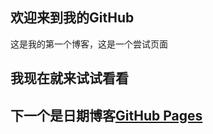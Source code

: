 ## 欢迎来到我的GitHub
这是我的第一个博客，这是一个尝试页面
## 我现在就来试试看看
## 下一个是日期博客[GitHub Pages](https://pages.github.com/)
